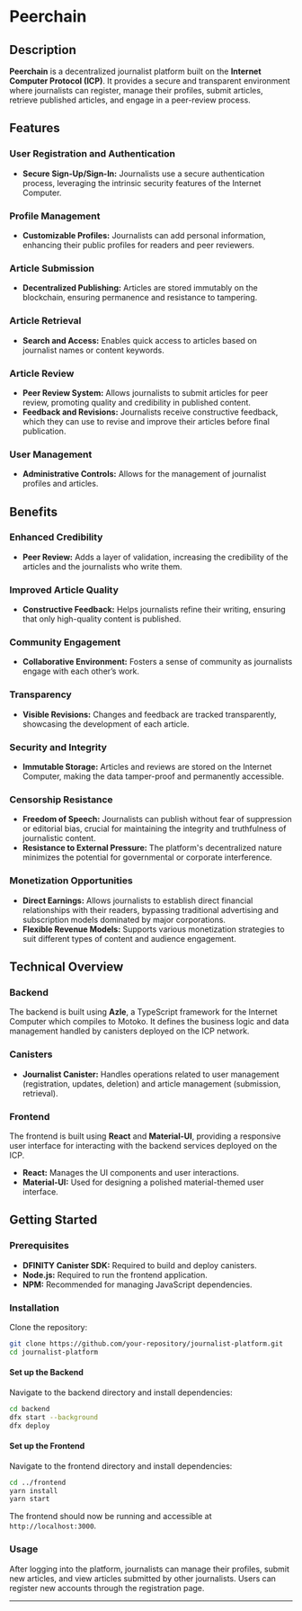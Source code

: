 # Peerchain

## Description

**Peerchain** is a decentralized journalist platform built on the **Internet Computer Protocol (ICP)**. It provides a secure and transparent environment where journalists can register, manage their profiles, submit articles, retrieve published articles, and engage in a peer-review process.

## Features

### User Registration and Authentication

- **Secure Sign-Up/Sign-In:** Journalists use a secure authentication process, leveraging the intrinsic security features of the Internet Computer.

### Profile Management

- **Customizable Profiles:** Journalists can add personal information, enhancing their public profiles for readers and peer reviewers.

### Article Submission

- **Decentralized Publishing:** Articles are stored immutably on the blockchain, ensuring permanence and resistance to tampering.

### Article Retrieval

- **Search and Access:** Enables quick access to articles based on journalist names or content keywords.

### Article Review

- **Peer Review System:** Allows journalists to submit articles for peer review, promoting quality and credibility in published content.
- **Feedback and Revisions:** Journalists receive constructive feedback, which they can use to revise and improve their articles before final publication.

### User Management

- **Administrative Controls:** Allows for the management of journalist profiles and articles.

## Benefits

### Enhanced Credibility

- **Peer Review:** Adds a layer of validation, increasing the credibility of the articles and the journalists who write them.

### Improved Article Quality

- **Constructive Feedback:** Helps journalists refine their writing, ensuring that only high-quality content is published.

### Community Engagement

- **Collaborative Environment:** Fosters a sense of community as journalists engage with each other’s work.

### Transparency

- **Visible Revisions:** Changes and feedback are tracked transparently, showcasing the development of each article.

### Security and Integrity

- **Immutable Storage:** Articles and reviews are stored on the Internet Computer, making the data tamper-proof and permanently accessible.

### Censorship Resistance

- **Freedom of Speech:** Journalists can publish without fear of suppression or editorial bias, crucial for maintaining the integrity and truthfulness of journalistic content.
- **Resistance to External Pressure:** The platform's decentralized nature minimizes the potential for governmental or corporate interference.

### Monetization Opportunities

- **Direct Earnings:** Allows journalists to establish direct financial relationships with their readers, bypassing traditional advertising and subscription models dominated by major corporations.
- **Flexible Revenue Models:** Supports various monetization strategies to suit different types of content and audience engagement.

## Technical Overview

### Backend

The backend is built using **Azle**, a TypeScript framework for the Internet Computer which compiles to Motoko. It defines the business logic and data management handled by canisters deployed on the ICP network.

### Canisters

- **Journalist Canister:** Handles operations related to user management (registration, updates, deletion) and article management (submission, retrieval).

### Frontend

The frontend is built using **React** and **Material-UI**, providing a responsive user interface for interacting with the backend services deployed on the ICP.

- **React:** Manages the UI components and user interactions.
- **Material-UI:** Used for designing a polished material-themed user interface.

## Getting Started

### Prerequisites

- **DFINITY Canister SDK:** Required to build and deploy canisters.
- **Node.js:** Required to run the frontend application.
- **NPM:** Recommended for managing JavaScript dependencies.

### Installation

Clone the repository:

```bash
git clone https://github.com/your-repository/journalist-platform.git
cd journalist-platform
```

#### Set up the Backend

Navigate to the backend directory and install dependencies:

```bash
cd backend
dfx start --background
dfx deploy
```

#### Set up the Frontend

Navigate to the frontend directory and install dependencies:

```bash
cd ../frontend
yarn install
yarn start
```

The frontend should now be running and accessible at `http://localhost:3000`.

### Usage

After logging into the platform, journalists can manage their profiles, submit new articles, and view articles submitted by other journalists. Users can register new accounts through the registration page.

---
